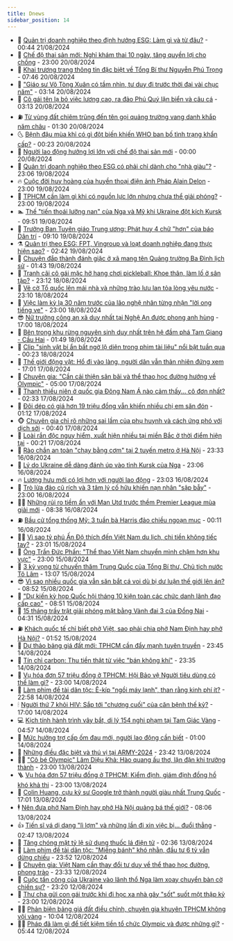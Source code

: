 ```yaml
---
title: Dnews
sidebar_position: 14
---
```


<!-- dantri-dnews:START -->
- 🤠 [Quản trị doanh nghiệp theo định hướng ESG: Làm gì và từ đâu?](https://dantri.com.vn/kinh-doanh/quan-tri-doanh-nghiep-theo-dinh-huong-esg-lam-gi-va-tu-dau-20240817091217301.htm) - 00:44 21/08/2024
- 🌈 [Chế độ thai sản mới: Nghỉ khám thai 10 ngày, tăng quyền lợi cho chồng](https://dantri.com.vn/an-sinh/che-do-thai-san-moi-nghi-kham-thai-10-ngay-tang-quyen-loi-cho-chong-20240820114915227.htm) - 23:00 20/08/2024
- 🐎 [Khai trương trang thông tin đặc biệt về Tổng Bí thư Nguyễn Phú Trọng](https://dantri.com.vn/xa-hoi/khai-truong-trang-thong-tin-dac-biet-ve-tong-bi-thu-nguyen-phu-trong-20240820114837782.htm) - 07:46 20/08/2024
- 👹 [&quot;Giáo sư Võ Tòng Xuân có tầm nhìn, tư duy đi trước thời đại vài chục năm&quot;](https://dantri.com.vn/xa-hoi/giao-su-vo-tong-xuan-co-tam-nhin-tu-duy-di-truoc-thoi-dai-vai-chuc-nam-20240820085239089.htm) - 03:14 20/08/2024
- 🫶 [Cô gái tên lạ bỏ việc lương cao, ra đảo Phú Quý lặn biển và câu cá](https://dantri.com.vn/du-lich/co-gai-ten-la-bo-viec-luong-cao-ra-dao-phu-quy-lan-bien-va-cau-ca-20240819125025605.htm) - 03:13 20/08/2024
- ⛽️ [Từ vùng đất chiêm trũng đến tên gọi quảng trường vang danh khắp năm châu](https://dantri.com.vn/xa-hoi/tu-vung-dat-chiem-trung-den-ten-goi-quang-truong-vang-danh-khap-nam-chau-20240820001755498.htm) - 01:30 20/08/2024
- 🌜 [Bệnh đậu mùa khỉ có gì đột biến khiến WHO ban bố tình trạng khẩn cấp?](https://dantri.com.vn/suc-khoe/benh-dau-mua-khi-co-gi-dot-bien-khien-who-ban-bo-tinh-trang-khan-cap-20240819220428511.htm) - 00:23 20/08/2024
- 💪 [Người lao động hưởng lợi lớn với chế độ thai sản mới](https://dantri.com.vn/an-sinh/nguoi-lao-dong-huong-loi-lon-voi-che-do-thai-san-moi-20240819115853514.htm) - 00:00 20/08/2024
- 🎊 [Quản trị doanh nghiệp theo ESG có phải chỉ dành cho &quot;nhà giàu&quot;?](https://dantri.com.vn/kinh-doanh/quan-tri-doanh-nghiep-theo-esg-co-phai-chi-danh-cho-nha-giau-20240815225747514.htm) - 23:06 19/08/2024
- 🔥 [Cuộc đời huy hoàng của huyền thoại điện ảnh Pháp Alain Delon](https://dantri.com.vn/giai-tri/cuoc-doi-huy-hoang-cua-huyen-thoai-dien-anh-phap-alain-delon-20240819111425215.htm) - 23:00 19/08/2024
- 👀 [TPHCM cần làm gì khi có nguồn lực lớn nhưng chưa thể giải phóng?](https://dantri.com.vn/xa-hoi/tphcm-can-lam-gi-khi-co-nguon-luc-lon-nhung-chua-the-giai-phong-20240818210618408.htm) - 23:00 19/08/2024
- 🏊 [Thế &quot;tiến thoái lưỡng nan&quot; của Nga và Mỹ khi Ukraine đột kích Kursk](https://dantri.com.vn/the-gioi/the-tien-thoai-luong-nan-cua-nga-va-my-khi-ukraine-dot-kich-kursk-20240818000917788.htm) - 09:51 19/08/2024
- 🥸 [Trưởng Ban Tuyên giáo Trung ương: Phát huy 4 chữ &quot;hơn&quot; của báo Dân trí](https://dantri.com.vn/xa-hoi/truong-ban-tuyen-giao-trung-uong-phat-huy-4-chu-hon-cua-bao-dan-tri-20240819122632450.htm) - 09:10 19/08/2024
- ⚗️ [Quản trị theo ESG: FPT, Vingroup và loạt doanh nghiệp đang thực hiện sao?](https://dantri.com.vn/kinh-doanh/quan-tri-theo-esg-fpt-vingroup-va-loat-doanh-nghiep-dang-thuc-hien-sao-20240816004922035.htm) - 02:42 19/08/2024
- 🐲 [Chuyện đắp thành đánh giặc ở xã mang tên Quảng trường Ba Đình lịch sử](https://dantri.com.vn/xa-hoi/chuyen-dap-thanh-danh-giac-o-xa-mang-ten-quang-truong-ba-dinh-lich-su-20240818212336630.htm) - 01:43 19/08/2024
- 🌁 [Tranh cãi cô gái mặc hở hang chơi pickleball: Khoe thân, làm lố ở sân tập?](https://dantri.com.vn/doi-song/tranh-cai-co-gai-mac-ho-hang-choi-pickleball-khoe-than-lam-lo-o-san-tap-20240818210228904.htm) - 23:12 18/08/2024
- 🧐 [Vẽ cờ Tổ quốc lên mái nhà và những trào lưu lan tỏa lòng yêu nước](https://dantri.com.vn/doi-song/ve-co-to-quoc-len-mai-nha-va-nhung-trao-luu-lan-toa-long-yeu-nuoc-20240814164031319.htm) - 23:10 18/08/2024
- 👹 [Việc làm kỳ lạ 30 năm trước của lão nghệ nhân từng nhận &quot;lời ong tiếng ve&quot;](https://dantri.com.vn/lao-dong-viec-lam/viec-lam-ky-la-30-nam-truoc-cua-lao-nghe-nhan-tung-nhan-loi-ong-tieng-ve-20240817170600905.htm) - 23:00 18/08/2024
- 😎 [Nữ trưởng công an xã duy nhất tại Nghệ An được phong anh hùng](https://dantri.com.vn/xa-hoi/nu-truong-cong-an-xa-duy-nhat-tai-nghe-an-duoc-phong-anh-hung-20240818212405200.htm) - 17:00 18/08/2024
- 🤭 [Bên trong khu rừng nguyên sinh duy nhất trên hệ đầm phá Tam Giang - Cầu Hai](https://dantri.com.vn/xa-hoi/ben-trong-khu-rung-nguyen-sinh-duy-nhat-tren-he-dam-pha-tam-giang-cau-hai-20240816121306586.htm) - 01:49 18/08/2024
- 🦣 [Clip &quot;sinh vật bí ẩn bất ngờ lộ diện trong phim tài liệu&quot; nổi bật tuần qua](https://dantri.com.vn/suc-manh-so/clip-sinh-vat-bi-an-bat-ngo-lo-dien-trong-phim-tai-lieu-noi-bat-tuan-qua-20240818012102091.htm) - 00:23 18/08/2024
- 🙉 [Thế giới động vật: Hổ đi vào làng, người dân vẫn thản nhiên đứng xem](https://dantri.com.vn/khoa-hoc-cong-nghe/the-gioi-dong-vat-ho-di-vao-lang-nguoi-dan-van-than-nhien-dung-xem-20240817214038589.htm) - 17:01 17/08/2024
- 🗽 [Chuyên gia: &quot;Cần cải thiện sân bãi và thể thao học đường hướng về Olympic&quot;](https://dantri.com.vn/the-thao/chuyen-gia-can-cai-thien-san-bai-va-the-thao-hoc-duong-huong-ve-olympic-20240817010455077.htm) - 05:00 17/08/2024
- 🐻 [Thanh thiếu niên ở quốc gia Đông Nam Á nào cảm thấy... cô đơn nhất?](https://dantri.com.vn/an-sinh/thanh-thieu-nien-o-quoc-gia-dong-nam-a-nao-cam-thay-co-don-nhat-20240816234001284.htm) - 02:33 17/08/2024
- 🫣 [Đôi dép có giá hơn 19 triệu đồng vẫn khiến nhiều chị em săn đón](https://dantri.com.vn/giai-tri/doi-dep-co-gia-hon-19-trieu-dong-van-khien-nhieu-chi-em-san-don-20240806084541688.htm) - 01:12 17/08/2024
- 🐵 [Chuyên gia chỉ rõ những sai lầm của phụ huynh và cách ứng phó với dịch sởi](https://dantri.com.vn/suc-khoe/chuyen-gia-chi-ro-nhung-sai-lam-cua-phu-huynh-va-cach-ung-pho-voi-dich-soi-20240817014526396.htm) - 00:40 17/08/2024
- 🥷 [Loài rắn độc nguy hiểm, xuất hiện nhiều tại miền Bắc ở thời điểm hiện tại](https://dantri.com.vn/khoa-hoc-cong-nghe/loai-ran-doc-nguy-hiem-xuat-hien-nhieu-tai-mien-bac-o-thoi-diem-hien-tai-20240817011750237.htm) - 00:21 17/08/2024
- 🐻 [Rào chắn an toàn &quot;chạy bằng cơm&quot; tại 2 tuyến metro ở Hà Nội](https://dantri.com.vn/xa-hoi/rao-chan-an-toan-chay-bang-com-tai-2-tuyen-metro-o-ha-noi-20240817012249151.htm) - 23:33 16/08/2024
- 🥸 [Lý do Ukraine dễ dàng đánh úp vào tỉnh Kursk của Nga](https://dantri.com.vn/the-gioi/ly-do-ukraine-de-dang-danh-up-vao-tinh-kursk-cua-nga-20240816152711046.htm) - 23:06 16/08/2024
- 🔥 [Lương hưu mới có lợi hơn với người lao động](https://dantri.com.vn/an-sinh/luong-huu-moi-co-loi-hon-voi-nguoi-lao-dong-20240816173853934.htm) - 23:03 16/08/2024
- 🥰 [Trò lừa đảo cũ rích và 3 tâm lý cố hữu khiến nạn nhân &quot;sập bẫy&quot;](https://dantri.com.vn/phap-luat/tro-lua-dao-cu-rich-va-3-tam-ly-co-huu-khien-nan-nhan-sap-bay-20240813144846352.htm) - 23:00 16/08/2024
- 👨‍🏫 [Những rủi ro tiềm ẩn với Man Utd trước thềm Premier League mùa giải mới](https://dantri.com.vn/the-thao/nhung-rui-ro-tiem-an-voi-man-utd-truoc-them-premier-league-mua-giai-moi-20240809104928236.htm) - 08:38 16/08/2024
- ⛽️ [Bầu cử tổng thống Mỹ: 3 tuần bà Harris đảo chiều ngoạn mục](https://dantri.com.vn/the-gioi/bau-cu-tong-thong-my-3-tuan-ba-harris-dao-chieu-ngoan-muc-20240814224706952.htm) - 00:11 16/08/2024
- 🧑‍💻 [Vì sao tỷ phú Ấn Độ thích đến Việt Nam du lịch, chi tiền không tiếc tay?](https://dantri.com.vn/du-lich/vi-sao-ty-phu-an-do-thich-den-viet-nam-du-lich-chi-tien-khong-tiec-tay-20240815195331116.htm) - 23:01 15/08/2024
- 💪 [Ông Trần Đức Phấn: &quot;Thể thao Việt Nam chuyển mình chậm hơn khu vực&quot;](https://dantri.com.vn/the-thao/ong-tran-duc-phan-the-thao-viet-nam-chuyen-minh-cham-hon-khu-vuc-20240815224509265.htm) - 23:00 15/08/2024
- 🔭 [3 kỳ vọng từ chuyến thăm Trung Quốc của Tổng Bí thư, Chủ tịch nước Tô Lâm](https://dantri.com.vn/xa-hoi/3-ky-vong-tu-chuyen-tham-trung-quoc-cua-tong-bi-thu-chu-tich-nuoc-to-lam-20240815195228347.htm) - 13:07 15/08/2024
- 😎 [Vì sao nhiều quốc gia vẫn săn bắt cá voi dù bị dư luận thế giới lên án?](https://dantri.com.vn/khoa-hoc-cong-nghe/vi-sao-nhieu-quoc-gia-van-san-bat-ca-voi-du-bi-du-luan-the-gioi-len-an-20240815150936015.htm) - 08:52 15/08/2024
- 🦩 [&quot;Dự kiến kỳ họp Quốc hội tháng 10 kiện toàn các chức danh lãnh đạo cấp cao&quot;](https://dantri.com.vn/xa-hoi/du-kien-ky-hop-quoc-hoi-thang-10-kien-toan-cac-chuc-danh-lanh-dao-cap-cao-20240815153908237.htm) - 08:51 15/08/2024
- 🐻 [15 tháng trầy trật giải phóng mặt bằng Vành đai 3 của Đồng Nai](https://dantri.com.vn/xa-hoi/15-thang-tray-trat-giai-phong-mat-bang-vanh-dai-3-cua-dong-nai-20240814113000080.htm) - 04:31 15/08/2024
- ⛽️ [Khách quốc tế chỉ biết phở Việt, sao phải chia phở Nam Định hay phở Hà Nội?](https://dantri.com.vn/du-lich/khach-quoc-te-chi-biet-pho-viet-sao-phai-chia-pho-nam-dinh-hay-pho-ha-noi-20240815075637701.htm) - 01:52 15/08/2024
- 📝 [Dự thảo bảng giá đất mới: TPHCM cần đẩy mạnh tuyên truyền](https://dantri.com.vn/bat-dong-san/du-thao-bang-gia-dat-moi-tphcm-can-day-manh-tuyen-truyen-20240814092410779.htm) - 23:45 14/08/2024
- 💯 [Tín chỉ carbon: Thu tiền thật từ việc &quot;bán không khí&quot;](https://dantri.com.vn/kinh-doanh/tin-chi-carbon-thu-tien-that-tu-viec-ban-khong-khi-20240804173542976.htm) - 23:35 14/08/2024
- 🤠 [Vụ hóa đơn 57 triệu đồng ở TPHCM: Hội Bảo vệ Người tiêu dùng có thể làm gì?](https://dantri.com.vn/xa-hoi/vu-hoa-don-57-trieu-dong-o-tphcm-hoi-bao-ve-nguoi-tieu-dung-co-the-lam-gi-20240814165015140.htm) - 23:00 14/08/2024
- 🧐 [Làm phim đề tài dân tộc: Ê-kíp &quot;ngồi máy lạnh&quot;, than rằng kinh phí ít?](https://dantri.com.vn/giai-tri/lam-phim-de-tai-dan-toc-e-kip-ngoi-may-lanh-than-rang-kinh-phi-it-20240814134326966.htm) - 22:58 14/08/2024
- 🕯 [Người thứ 7 khỏi HIV: Sắp tới &quot;chương cuối&quot; của căn bệnh thế kỷ?](https://dantri.com.vn/suc-khoe/nguoi-thu-7-khoi-hiv-sap-toi-chuong-cuoi-cua-can-benh-the-ky-20240812160745265.htm) - 17:00 14/08/2024
- 💻 [Kịch tính hành trình vây bắt, di lý 154 nghi phạm tại Tam Giác Vàng](https://dantri.com.vn/phap-luat/kich-tinh-hanh-trinh-vay-bat-di-ly-154-nghi-pham-tai-tam-giac-vang-20240814105700626.htm) - 04:57 14/08/2024
- 🌋 [Mức hưởng trợ cấp ốm đau mới, người lao động cần biết](https://dantri.com.vn/an-sinh/muc-huong-tro-cap-om-dau-moi-nguoi-lao-dong-can-biet-20240813235850521.htm) - 01:00 14/08/2024
- 🤖 [Những điều đặc biệt và thú vị tại ARMY-2024](https://dantri.com.vn/the-gioi/nhung-dieu-dac-biet-va-thu-vi-tai-army-2024-20240814042244967.htm) - 23:42 13/08/2024
- 🧑‍💻 [&quot;Cô bé Olympic&quot; Lâm Diệu Khả: Hào quang ấu thơ, lận đận khi trưởng thành](https://dantri.com.vn/giai-tri/co-be-olympic-lam-dieu-kha-hao-quang-au-tho-lan-dan-khi-truong-thanh-20240813102734895.htm) - 23:00 13/08/2024
- 🪜 [Vụ hóa đơn 57 triệu đồng ở TPHCM: Kiểm định, giám định đồng hồ khó khả thi](https://dantri.com.vn/xa-hoi/vu-hoa-don-57-trieu-dong-o-tphcm-kiem-dinh-giam-dinh-dong-ho-kho-kha-thi-20240813124527439.htm) - 23:00 13/08/2024
- 🚀 [Colin Huang, cựu kỹ sư Google trở thành người giàu nhất Trung Quốc](https://dantri.com.vn/kinh-doanh/colin-huang-cuu-ky-su-google-tro-thanh-nguoi-giau-nhat-trung-quoc-20240813004355542.htm) - 17:01 13/08/2024
- 🕴 [Nên đưa phở Nam Định hay phở Hà Nội quảng bá thế giới?](https://dantri.com.vn/du-lich/nen-dua-pho-nam-dinh-hay-pho-ha-noi-quang-ba-the-gioi-20240813125329901.htm) - 08:06 13/08/2024
- 👍 [Tiến sĩ vá dị dạng &quot;lì lợm&quot; và những lần đi xin việc bị... đuổi thẳng](https://dantri.com.vn/an-sinh/tien-si-va-di-dang-li-lom-va-nhung-lan-di-xin-viec-bi-duoi-thang-20240813081631913.htm) - 02:47 13/08/2024
- 🥳 [Tăng chóng mặt tỷ lệ sử dụng thuốc lá điện tử](https://dantri.com.vn/suc-khoe/tang-chong-mat-ty-le-su-dung-thuoc-la-dien-tu-20240812211502289.htm) - 02:36 13/08/2024
- 🥳 [Làm phim đề tài dân tộc: &quot;Miếng bánh&quot; khó nhằn, đầu tư 6 tỷ vẫn dừng chiếu](https://dantri.com.vn/giai-tri/lam-phim-de-tai-dan-toc-mieng-banh-kho-nhan-dau-tu-6-ty-van-dung-chieu-20240812204820723.htm) - 23:52 12/08/2024
- 🦩 [Chuyên gia: Việt Nam cần thay đổi tư duy về thể thao học đường, phong trào](https://dantri.com.vn/the-thao/chuyen-gia-viet-nam-can-thay-doi-tu-duy-ve-the-thao-hoc-duong-phong-trao-20240813000244339.htm) - 23:33 12/08/2024
- 🗽 [Cuộc tấn công của Ukraine vào lãnh thổ Nga làm xoay chuyển bàn cờ chiến sự?](https://dantri.com.vn/the-gioi/cuoc-tan-cong-cua-ukraine-vao-lanh-tho-nga-lam-xoay-chuyen-ban-co-chien-su-20240812201909027.htm) - 23:20 12/08/2024
- 🤖 [Thư cha gửi con gái trước khi đi học xa nhà gây &quot;sốt&quot; suốt một thập kỷ](https://dantri.com.vn/giao-duc/thu-cha-gui-con-gai-truoc-khi-di-hoc-xa-nha-gay-sot-suot-mot-thap-ky-20240811170941505.htm) - 23:00 12/08/2024
- 🧑‍🏫 [Phản biện bảng giá đất điều chỉnh, chuyên gia khuyên TPHCM không vội vàng](https://dantri.com.vn/xa-hoi/phan-bien-bang-gia-dat-dieu-chinh-chuyen-gia-khuyen-tphcm-khong-voi-vang-20240812165128059.htm) - 10:04 12/08/2024
- 👨‍🏫 [Pháp đã làm gì để tiết kiệm tiền tổ chức Olympic và được những gì?](https://dantri.com.vn/kinh-doanh/phap-da-lam-gi-de-tiet-kiem-tien-to-chuc-olympic-va-duoc-nhung-gi-20240802162702412.htm) - 05:44 12/08/2024<!-- dantri-dnews:END -->
